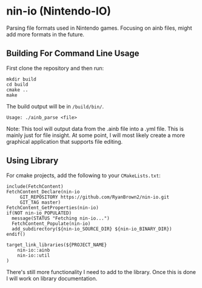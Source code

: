 # nin-io (Nintendo-IO)
Parsing file formats used in Nintendo games. Focusing on ainb files, might add more formats in the future.

## Building For Command Line Usage
First clone the repository and then run:

```
mkdir build
cd build
cmake ..
make
```
The build output will be in `/build/bin/`.
```
Usage: ./ainb_parse <file>
```

Note: This tool will output data from the .ainb file into a .yml file. This is mainly just for file insight. At some point, I will most likely create a more graphical application that supports file editing.

## Using Library
For cmake projects, add the following to your `CMakeLists.txt`:
```
include(FetchContent)
FetchContent_Declare(nin-io
	 GIT_REPOSITORY https://github.com/RyanBrown2/nin-io.git
	 GIT_TAG master)
FetchContent_GetProperties(nin-io)
if(NOT nin-io_POPULATED)
  message(STATUS "Fetching nin-io...")
  FetchContent_Populate(nin-io)
  add_subdirectory(${nin-io_SOURCE_DIR} ${nin-io_BINARY_DIR})
endif()

target_link_libraries(${PROJECT_NAME}
	nin-io::ainb
	nin-io::util
)
```
There's still more functionality I need to add to the library. Once this is done I will work on library documentation.
